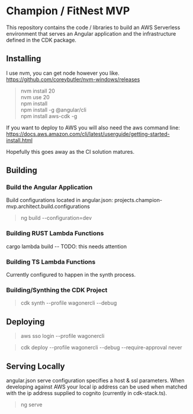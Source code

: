 # Champion / FitNest MVP
This repository contains the code / libraries to build an AWS Serverless environment that serves an Angular application and the infrastructure defined in the CDK package.

## Installing
I use nvm, you can get node however you like. https://github.com/coreybutler/nvm-windows/releases
> nvm install 20 \
> nvm use 20 \
> npm install \
> npm install -g @angular/cli  \
> npm install aws-cdk -g  

If you want to deploy to AWS you will also need the aws command line:
https://docs.aws.amazon.com/cli/latest/userguide/getting-started-install.html

Hopefully this goes away as the CI solution matures.

## Building
### Build the Angular Application
Build configurations located in angular.json: projects.champion-mvp.architect.build.configurations
> ng build --configuration=dev

### Building RUST Lambda Functions
cargo lambda build -- TODO: this needs attention

### Building TS Lambda Functions
Currently configured to happen in the synth process.

### Building/Synthing the CDK Project
> cdk synth --profile wagonercli --debug


## Deploying
>aws sso login --profile wagonercli

>cdk deploy --profile wagonercli --debug --require-approval never


## Serving Locally
angular.json serve configuration specifies a host & ssl parameters. When developing against AWS your local ip address can be used when matched with the ip address supplied to cognito (currently in cdk-stack.ts).
> ng serve


<!--

# BEGIN GENERATED CONTENT

# ChampionMvp

This project was generated with [Angular CLI](https://github.com/angular/angular-cli) version 17.0.1.

## Development server

Run `ng serve` for a dev server. Navigate to `http://localhost:4200/`. The application will automatically reload if you change any of the source files.

## Code scaffolding

Run `ng generate component component-name` to generate a new component. You can also use `ng generate directive|pipe|service|class|guard|interface|enum|module`.

## Build

Run `ng build` to build the project. The build artifacts will be stored in the `dist/` directory.

## Running unit tests

Run `ng test` to execute the unit tests via [Karma](https://karma-runner.github.io).

## Running end-to-end tests

Run `ng e2e` to execute the end-to-end tests via a platform of your choice. To use this command, you need to first add a package that implements end-to-end testing capabilities.

## Further help

To get more help on the Angular CLI use `ng help` or go check out the [Angular CLI Overview and Command Reference](https://angular.io/cli) page.
-->